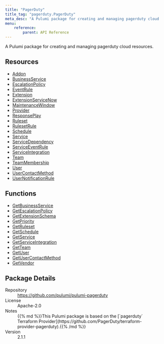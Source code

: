 ```yaml
---
title: "PagerDuty"
title_tag: "pagerduty.PagerDuty"
meta_desc: "A Pulumi package for creating and managing pagerduty cloud resources."
menu:
    reference:
        parent: API Reference
---
```


<!-- WARNING: this file was generated by Pulumi Docs Generator. -->
<!-- Do not edit by hand unless you're certain you know what you are doing! -->

A Pulumi package for creating and managing pagerduty cloud resources.

<h2 id="resources">Resources</h2>
<ul class="api">
    <li><a href="addon" title="Addon"><span class="symbol resource"></span>Addon</a></li>
    <li><a href="businessservice" title="BusinessService"><span class="symbol resource"></span>BusinessService</a></li>
    <li><a href="escalationpolicy" title="EscalationPolicy"><span class="symbol resource"></span>EscalationPolicy</a></li>
    <li><a href="eventrule" title="EventRule"><span class="symbol resource"></span>EventRule</a></li>
    <li><a href="extension" title="Extension"><span class="symbol resource"></span>Extension</a></li>
    <li><a href="extensionservicenow" title="ExtensionServiceNow"><span class="symbol resource"></span>ExtensionServiceNow</a></li>
    <li><a href="maintenancewindow" title="MaintenanceWindow"><span class="symbol resource"></span>MaintenanceWindow</a></li>
    <li><a href="provider" title="Provider"><span class="symbol resource"></span>Provider</a></li>
    <li><a href="responseplay" title="ResponsePlay"><span class="symbol resource"></span>ResponsePlay</a></li>
    <li><a href="ruleset" title="Ruleset"><span class="symbol resource"></span>Ruleset</a></li>
    <li><a href="rulesetrule" title="RulesetRule"><span class="symbol resource"></span>RulesetRule</a></li>
    <li><a href="schedule" title="Schedule"><span class="symbol resource"></span>Schedule</a></li>
    <li><a href="service" title="Service"><span class="symbol resource"></span>Service</a></li>
    <li><a href="servicedependency" title="ServiceDependency"><span class="symbol resource"></span>ServiceDependency</a></li>
    <li><a href="serviceeventrule" title="ServiceEventRule"><span class="symbol resource"></span>ServiceEventRule</a></li>
    <li><a href="serviceintegration" title="ServiceIntegration"><span class="symbol resource"></span>ServiceIntegration</a></li>
    <li><a href="team" title="Team"><span class="symbol resource"></span>Team</a></li>
    <li><a href="teammembership" title="TeamMembership"><span class="symbol resource"></span>TeamMembership</a></li>
    <li><a href="user" title="User"><span class="symbol resource"></span>User</a></li>
    <li><a href="usercontactmethod" title="UserContactMethod"><span class="symbol resource"></span>UserContactMethod</a></li>
    <li><a href="usernotificationrule" title="UserNotificationRule"><span class="symbol resource"></span>UserNotificationRule</a></li>
</ul>

<h2 id="functions">Functions</h2>
<ul class="api">
    <li><a href="getbusinessservice" title="GetBusinessService"><span class="symbol function"></span>GetBusinessService</a></li>
    <li><a href="getescalationpolicy" title="GetEscalationPolicy"><span class="symbol function"></span>GetEscalationPolicy</a></li>
    <li><a href="getextensionschema" title="GetExtensionSchema"><span class="symbol function"></span>GetExtensionSchema</a></li>
    <li><a href="getpriority" title="GetPriority"><span class="symbol function"></span>GetPriority</a></li>
    <li><a href="getruleset" title="GetRuleset"><span class="symbol function"></span>GetRuleset</a></li>
    <li><a href="getschedule" title="GetSchedule"><span class="symbol function"></span>GetSchedule</a></li>
    <li><a href="getservice" title="GetService"><span class="symbol function"></span>GetService</a></li>
    <li><a href="getserviceintegration" title="GetServiceIntegration"><span class="symbol function"></span>GetServiceIntegration</a></li>
    <li><a href="getteam" title="GetTeam"><span class="symbol function"></span>GetTeam</a></li>
    <li><a href="getuser" title="GetUser"><span class="symbol function"></span>GetUser</a></li>
    <li><a href="getusercontactmethod" title="GetUserContactMethod"><span class="symbol function"></span>GetUserContactMethod</a></li>
    <li><a href="getvendor" title="GetVendor"><span class="symbol function"></span>GetVendor</a></li>
</ul>

<h2 id="package-details">Package Details</h2>
<dl class="package-details">
	<dt>Repository</dt>
	<dd><a href="https://github.com/pulumi/pulumi-pagerduty">https://github.com/pulumi/pulumi-pagerduty</a></dd>
	<dt>License</dt>
	<dd>Apache-2.0</dd>
	<dt>Notes</dt>
	<dd>{{% md %}}This Pulumi package is based on the [`pagerduty` Terraform Provider](https://github.com/PagerDuty/terraform-provider-pagerduty).{{% /md %}}</dd>
	<dt>Version</dt>
	<dd>2.1.1</dd>
</dl>

